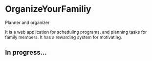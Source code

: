 # OrganizeYourFamiliy
Planner and organizer 

It is a web application for scheduling programs, and planning tasks for family members. It has a rewarding system for motivating. 

## In progress...


